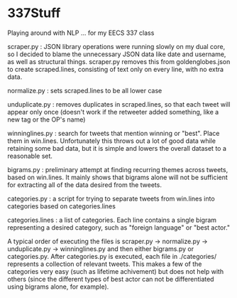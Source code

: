 337Stuff
========

Playing around with NLP ... for my EECS 337 class

scraper.py : JSON library operations were running slowly on my dual core, so I decided to blame the unnecessary JSON data like date and username, as well as structural things. scraper.py removes this from goldenglobes.json to create scraped.lines, consisting of text only on every line, with no extra data.

normalize.py : sets scraped.lines to be all lower case

unduplicate.py : removes duplicates in scraped.lines, so that each tweet will appear only once (doesn't work if the retweeter added something, like a new tag or the OP's name)

winninglines.py : search for tweets that mention winning or "best". Place them in win.lines. Unfortunately this throws out a lot of good data while retaining some bad data, but it is simple and lowers the overall dataset to a reasonable set.

bigrams.py : preliminary attempt at finding recurring themes across tweets, based on win.lines. It mainly shows that bigrams alone will not be sufficient for extracting all of the data desired from the tweets.

categories.py : a script for trying to separate tweets from win.lines into categories based on categories.lines

categories.lines : a list of categories. Each line contains a single bigram representing a desired category, such as "foreign language" or "best actor."

A typical order of executing the files is scraper.py -> normalize.py -> unduplicate.py -> winninglines.py and then either bigrams.py or categories.py. After categories.py is executed, each file in ./categories/ represents a collection of relevant tweets. This makes a few of the categories very easy (such as lifetime achivement) but does not help with others (since the different types of best actor can not be differentiated using bigrams alone, for example).